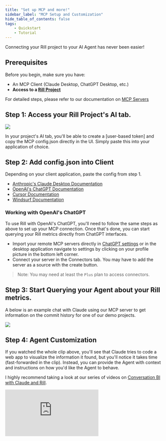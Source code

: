 ```yaml
---
title: "Set up MCP and more!"
sidebar_label: "MCP Setup and Customization"
hide_table_of_contents: false
tags:
    - Quickstart
    - Tutorial
---
```


Connecting your Rill project to your AI Agent has never been easier! 

## Prerequisites

Before you begin, make sure you have:

- An MCP Client (Claude Desktop, ChatGPT Desktop, etc.)
- **Access to a [Rill Project](https://ui.rilldata.com/)** 

For detailed steps, please refer to our documentation on [MCP Servers](/explore/mcp)

## Step 1: Access your Rill Project's AI tab.

<img src='/img/explore/mcp/project-ai.png' class='rounded-gif'/>
<br />

In your project's AI tab, you'll be able to create a [user-based token] and copy the MCP config.json directly in the UI. Simply paste this into your application of choice.



## Step 2: Add config.json into Client 
Depending on your client application, paste the config from step 1.

- [Anthropic's Claude Desktop Documentation](https://modelcontextprotocol.io/quickstart/user)
- [OpenAI's ChatGPT Documentation](https://platform.openai.com/docs/guides/tools-remote-mcp#page-top)
- [Cursor Documentation](https://docs.cursor.com/context/model-context-protocol)
- [Windsurf Documentation](https://docs.windsurf.com/windsurf/cascade/mcp)

### Working with OpenAI's ChatGPT

To use Rill with OpenAI's ChatGPT, you'll need to follow the same steps as above to set up your MCP connection. Once that's done, you can start querying your Rill metrics directly from ChatGPT interfaces.

- Import your remote MCP servers directly in [ChatGPT settings](https://chatgpt.com/#settings) or in the desktop application navigate to settings by clicking on your profile picture in the bottom left corner.
- Connect your server in the Connectors tab. You may have to add the server as a source with the create button.

> Note: You may need at least the `Plus` plan to access connectors.

## Step 3: Start Querying your Agent about your Rill metrics.

A below is an example chat with Claude using our MCP server to get information on the commit history for one of our demo projects.

<img src='/img/explore/mcp/mcp-main.gif' class='rounded-gif'/>
<br />



## Step 4: Agent Customization
If you watched the whole clip above, you'll see that Claude tries to code a web app to visualize the information it found, but you'll notice it takes time (fast-forwarded in the clip). Instead, you can provide the Agent with context and instructions on how you'd like the Agent to behave. 

I highly recommend taking a look at our series of videos on [Conversation BI with Claude and Rill](https://www.youtube.com/playlist?list=PL_ZoDsg2yFKjSeetRNHbdI4GzmVn-XbBT).

<div style={{ 
  position: "relative", 
  width: "100%", 
  paddingTop: "56.25%", 
  borderRadius: "15px",  /* Softer corners */
  boxShadow: "0px 4px 15px rgba(0, 0, 0, 0.2)"  /* Shadow effect */
}}>
  <iframe credentialless="true"
    src="https://www.youtube.com/embed/3xBCOY6rnsM?si=uvhUe11-at9c5bUh"
    frameBorder="0"
    allow="accelerometer; autoplay; clipboard-write; encrypted-media; gyroscope; picture-in-picture; web-share"
    allowFullScreen
    style={{
      position: "absolute",
      top: 0,
      left: 0,
      width: "100%",
      height: "100%",
      borderRadius: "10px", 
    }}
  ></iframe>
</div>
